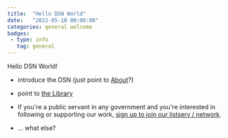 ```yaml
---
title:  "Hello DSN World"
date:   "2022-05-10 00:00:00"
categories: general welcome
badges:
 - type: info
   tag: general
---
```


Hello DSN World!

* introduce the DSN (just point to [About](/about)?)
* point to [the Library](/pages/library)
* If you're a public servant in any government and you're interested in following or supporting our work, [sign up to join our listserv / network](https://airtable.com/shrltywvcMrfvKbpN).

* ... what else?
